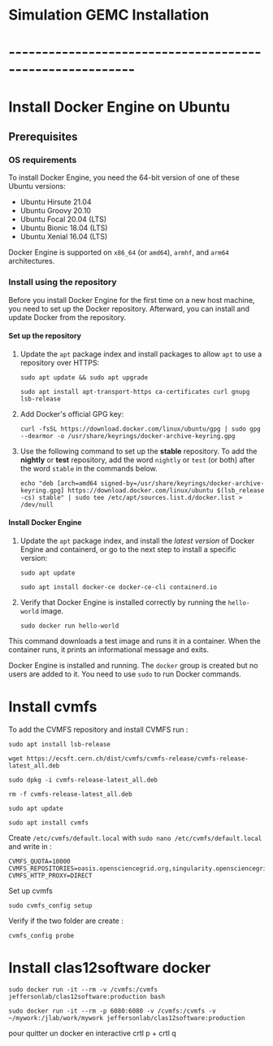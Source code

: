# Simulation GEMC Installation

# ---------------------------------------------------------

# Install Docker Engine on Ubuntu

## Prerequisites

### OS requirements

To install Docker Engine, you need the 64-bit version of one of these Ubuntu
versions:

- Ubuntu Hirsute 21.04
- Ubuntu Groovy 20.10
- Ubuntu Focal 20.04 (LTS)
- Ubuntu Bionic 18.04 (LTS)
- Ubuntu Xenial 16.04 (LTS)

Docker Engine is supported on `x86_64` (or `amd64`), `armhf`, and `arm64` architectures.

### Install using the repository

Before you install Docker Engine for the first time on a new host machine, you need
to set up the Docker repository. Afterward, you can install and update Docker
from the repository.

#### Set up the repository

1. Update the `apt` package index and install packages to allow `apt` to use a repository over HTTPS:

   ```console
   sudo apt update && sudo apt upgrade
   ```
   ```console
   sudo apt install apt-transport-https ca-certificates curl gnupg lsb-release
   ```

3. Add Docker's official GPG key:
   
   ```console
   curl -fsSL https://download.docker.com/linux/ubuntu/gpg | sudo gpg --dearmor -o /usr/share/keyrings/docker-archive-keyring.gpg
   ```

4. Use the following command to set up the **stable** repository. To add the
   **nightly** or **test** repository, add the word `nightly` or `test` (or both)
   after the word `stable` in the commands below.
   
   ```console
   echo "deb [arch=amd64 signed-by=/usr/share/keyrings/docker-archive-keyring.gpg] https://download.docker.com/linux/ubuntu $(lsb_release -cs) stable" | sudo tee /etc/apt/sources.list.d/docker.list > /dev/null
   ```

#### Install Docker Engine

1. Update the `apt` package index, and install the _latest version_ of Docker
   Engine and containerd, or go to the next step to install a specific version:
   
   ```console
   sudo apt update
   ```
   ```console
   sudo apt install docker-ce docker-ce-cli containerd.io
   ```

2. Verify that Docker Engine is installed correctly by running the `hello-world`
   image.

   ```console
   sudo docker run hello-world
   ```

This command downloads a test image and runs it in a container. When the
container runs, it prints an informational message and exits.

Docker Engine is installed and running. The `docker` group is created but no users
are added to it. You need to use `sudo` to run Docker commands.

# Install cvmfs

To add the CVMFS repository and install CVMFS run : 

```console
sudo apt install lsb-release
```
```console
wget https://ecsft.cern.ch/dist/cvmfs/cvmfs-release/cvmfs-release-latest_all.deb
```
```console
sudo dpkg -i cvmfs-release-latest_all.deb
```
```console
rm -f cvmfs-release-latest_all.deb
```
```console
sudo apt update  
```
```console
sudo apt install cvmfs
```

Create `/etc/cvmfs/default.local` with `sudo nano /etc/cvmfs/default.local` and write in :

```vim
CVMFS_QUOTA=10000
CVMFS_REPOSITORIES=oasis.opensciencegrid.org,singularity.opensciencegrid.org
CVMFS_HTTP_PROXY=DIRECT
```

Set up cvmfs 

```console
sudo cvmfs_config setup
```

Verify if the two folder are create : 
```console
cvmfs_config probe
```





# Install clas12software docker

   ```console
   sudo docker run -it --rm -v /cvmfs:/cvmfs jeffersonlab/clas12software:production bash
   ```

   ```console
   sudo docker run -it --rm -p 6080:6080 -v /cvmfs:/cvmfs -v ~/mywork:/jlab/work/mywork jeffersonlab/clas12software:production
   ```
   
   pour quitter un docker en interactive crtl p + crtl q 

